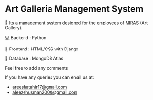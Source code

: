 # Art Galleria Management System

🎨 Its a management system designed for the employees of MIRAS (Art Gallery). 

💻 Backend : Python

📱 Frontend : HTML/CSS with Django

🏬 Database : MongoDB Atlas

Feel free to add any comments

If you have any queries you can email us at:
* areeshatahir17@gmail.com
* aleezehusman2000@gmail.com
